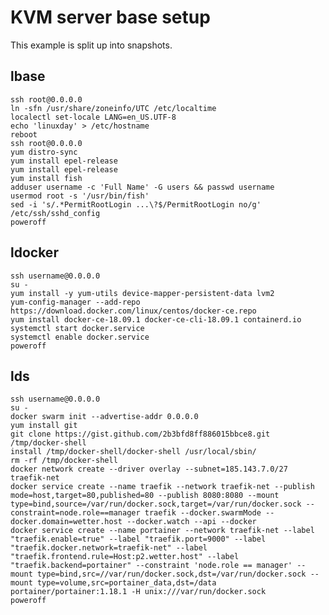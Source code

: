 # KVM server base setup ########################################################

This example is split up into snapshots.

## lbase #######################################################################
    ssh root@0.0.0.0
    ln -sfn /usr/share/zoneinfo/UTC /etc/localtime
    localectl set-locale LANG=en_US.UTF-8
    echo 'linuxday' > /etc/hostname
    reboot
    ssh root@0.0.0.0
    yum distro-sync
    yum install epel-release
    yum install epel-release
    yum install fish
    adduser username -c 'Full Name' -G users && passwd username
    usermod root -s '/usr/bin/fish'
    sed -i 's/.*PermitRootLogin ...\?$/PermitRootLogin no/g' /etc/ssh/sshd_config
    poweroff

## ldocker #####################################################################
    ssh username@0.0.0.0
    su -
    yum install -y yum-utils device-mapper-persistent-data lvm2
    yum-config-manager --add-repo https://download.docker.com/linux/centos/docker-ce.repo
    yum install docker-ce-18.09.1 docker-ce-cli-18.09.1 containerd.io
    systemctl start docker.service
    systemctl enable docker.service
    poweroff

## lds #########################################################################
    ssh username@0.0.0.0
    su -
    docker swarm init --advertise-addr 0.0.0.0
    yum install git
    git clone https://gist.github.com/2b3bfd8ff886015bbce8.git /tmp/docker-shell
    install /tmp/docker-shell/docker-shell /usr/local/sbin/
    rm -rf /tmp/docker-shell
    docker network create --driver overlay --subnet=185.143.7.0/27 traefik-net
    docker service create --name traefik --network traefik-net --publish mode=host,target=80,published=80 --publish 8080:8080 --mount type=bind,source=/var/run/docker.sock,target=/var/run/docker.sock --constraint=node.role==manager traefik --docker.swarmMode --docker.domain=wetter.host --docker.watch --api --docker
    docker service create --name portainer --network traefik-net --label "traefik.enable=true" --label "traefik.port=9000" --label "traefik.docker.network=traefik-net" --label "traefik.frontend.rule=Host:p2.wetter.host" --label "traefik.backend=portainer" --constraint 'node.role == manager' --mount type=bind,src=//var/run/docker.sock,dst=/var/run/docker.sock --mount type=volume,src=portainer_data,dst=/data portainer/portainer:1.18.1 -H unix:///var/run/docker.sock
    poweroff
